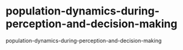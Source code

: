 # population-dynamics-during-perception-and-decision-making
population-dynamics-during-perception-and-decision-making
